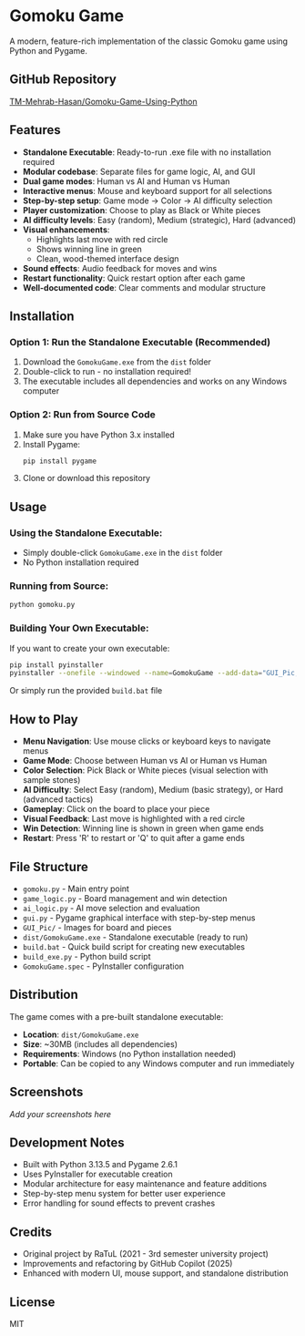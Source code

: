 # Gomoku Game

A modern, feature-rich implementation of the classic Gomoku game using Python and Pygame.

## GitHub Repository
[TM-Mehrab-Hasan/Gomoku-Game-Using-Python](https://github.com/TM-Mehrab-Hasan/Gomoku-Game-Using-Python.git)

## Features
- **Standalone Executable**: Ready-to-run .exe file with no installation required
- **Modular codebase**: Separate files for game logic, AI, and GUI
- **Dual game modes**: Human vs AI and Human vs Human
- **Interactive menus**: Mouse and keyboard support for all selections
- **Step-by-step setup**: Game mode → Color → AI difficulty selection
- **Player customization**: Choose to play as Black or White pieces
- **AI difficulty levels**: Easy (random), Medium (strategic), Hard (advanced)
- **Visual enhancements**: 
  - Highlights last move with red circle
  - Shows winning line in green
  - Clean, wood-themed interface design
- **Sound effects**: Audio feedback for moves and wins
- **Restart functionality**: Quick restart option after each game
- **Well-documented code**: Clear comments and modular structure

## Installation

### Option 1: Run the Standalone Executable (Recommended)
1. Download the `GomokuGame.exe` from the `dist` folder
2. Double-click to run - no installation required!
3. The executable includes all dependencies and works on any Windows computer

### Option 2: Run from Source Code
1. Make sure you have Python 3.x installed
2. Install Pygame:
   ```bash
   pip install pygame
   ```
3. Clone or download this repository

## Usage

### Using the Standalone Executable:
- Simply double-click `GomokuGame.exe` in the `dist` folder
- No Python installation required

### Running from Source:
```bash
python gomoku.py
```

### Building Your Own Executable:
If you want to create your own executable:
```bash
pip install pyinstaller
pyinstaller --onefile --windowed --name=GomokuGame --add-data="GUI_Pic;GUI_Pic" gomoku.py
```
Or simply run the provided `build.bat` file

## How to Play
- **Menu Navigation**: Use mouse clicks or keyboard keys to navigate menus
- **Game Mode**: Choose between Human vs AI or Human vs Human
- **Color Selection**: Pick Black or White pieces (visual selection with sample stones)
- **AI Difficulty**: Select Easy (random), Medium (basic strategy), or Hard (advanced tactics)
- **Gameplay**: Click on the board to place your piece
- **Visual Feedback**: Last move is highlighted with a red circle
- **Win Detection**: Winning line is shown in green when game ends
- **Restart**: Press 'R' to restart or 'Q' to quit after a game ends

## File Structure
- `gomoku.py` - Main entry point
- `game_logic.py` - Board management and win detection
- `ai_logic.py` - AI move selection and evaluation
- `gui.py` - Pygame graphical interface with step-by-step menus
- `GUI_Pic/` - Images for board and pieces
- `dist/GomokuGame.exe` - Standalone executable (ready to run)
- `build.bat` - Quick build script for creating new executables
- `build_exe.py` - Python build script
- `GomokuGame.spec` - PyInstaller configuration

## Distribution
The game comes with a pre-built standalone executable:
- **Location**: `dist/GomokuGame.exe`
- **Size**: ~30MB (includes all dependencies)
- **Requirements**: Windows (no Python installation needed)
- **Portable**: Can be copied to any Windows computer and run immediately

## Screenshots
_Add your screenshots here_

## Development Notes
- Built with Python 3.13.5 and Pygame 2.6.1
- Uses PyInstaller for executable creation
- Modular architecture for easy maintenance and feature additions
- Step-by-step menu system for better user experience
- Error handling for sound effects to prevent crashes

## Credits
- Original project by RaTuL (2021 - 3rd semester university project)
- Improvements and refactoring by GitHub Copilot (2025)
- Enhanced with modern UI, mouse support, and standalone distribution

## License
MIT
